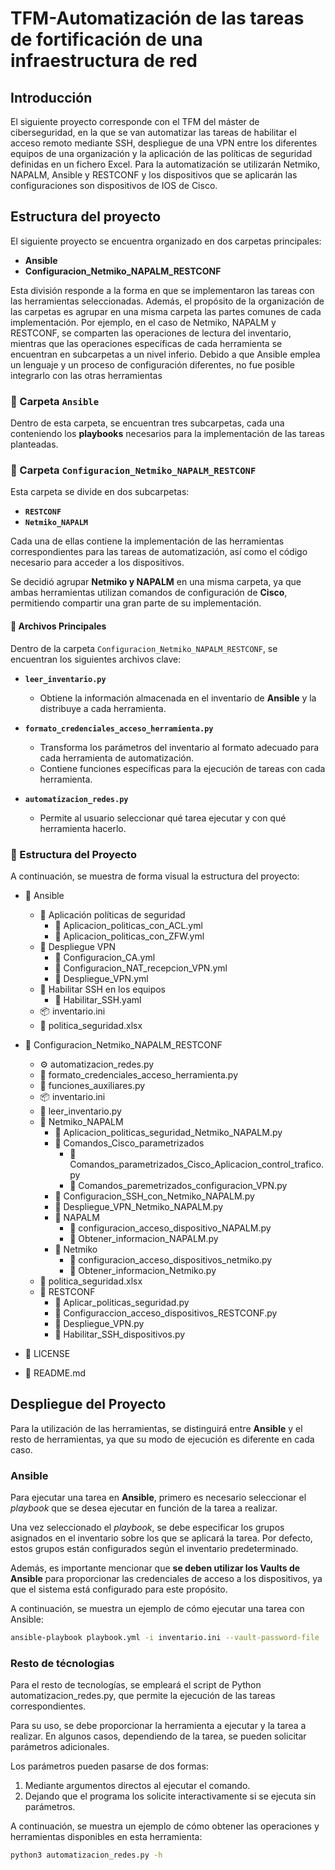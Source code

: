 # TFM-Automatización de las tareas de fortificación de una infraestructura de red
   
## Introducción
El siguiente proyecto corresponde con el TFM del máster de ciberseguridad, en la que se van automatizar las tareas de habilitar el acceso remoto mediante SSH, despliegue de una VPN entre los diferentes equipos de una organización y la aplicación de las políticas de seguridad definidas en un fichero Excel. Para la automatización se utilizarán Netmiko, NAPALM, Ansible y RESTCONF y los dispositivos que se aplicarán las configuraciones son dispositivos de IOS de Cisco.
## Estructura del proyecto

El siguiente proyecto se encuentra organizado en dos carpetas principales:  

- **Ansible**  
- **Configuracion_Netmiko_NAPALM_RESTCONF**  

Esta división responde a la forma en que se implementaron las tareas con las herramientas seleccionadas. Además, el propósito de la organización de las carpetas es agrupar en una misma carpeta las partes comunes de cada implementación. Por ejemplo, en el caso de Netmiko, NAPALM y RESTCONF, se comparten las operaciones de lectura del inventario, mientras que las operaciones específicas de cada herramienta se encuentran en subcarpetas a un nivel inferio.
Debido a que Ansible emplea un lenguaje y un proceso de configuración diferentes, no fue posible integrarlo con las otras herramientas



### 📂 Carpeta `Ansible`  

Dentro de esta carpeta, se encuentran tres subcarpetas, cada una conteniendo los **playbooks** necesarios para la implementación de las tareas planteadas.

### 📂 Carpeta `Configuracion_Netmiko_NAPALM_RESTCONF`  

Esta carpeta se divide en dos subcarpetas:  

- **`RESTCONF`**  
- **`Netmiko_NAPALM`**  

Cada una de ellas contiene la implementación de las herramientas correspondientes para las tareas de automatización, así como el código necesario para acceder a los dispositivos.  

Se decidió agrupar **Netmiko y NAPALM** en una misma carpeta, ya que ambas herramientas utilizan comandos de configuración de **Cisco**, permitiendo compartir una gran parte de su implementación.  

#### 📜 Archivos Principales  

Dentro de la carpeta `Configuracion_Netmiko_NAPALM_RESTCONF`, se encuentran los siguientes archivos clave:  

- **`leer_inventario.py`**  
  - Obtiene la información almacenada en el inventario de **Ansible** y la distribuye a cada herramienta.  

- **`formato_credenciales_acceso_herramienta.py`**  
  - Transforma los parámetros del inventario al formato adecuado para cada herramienta de automatización.  
  - Contiene funciones específicas para la ejecución de tareas con cada herramienta.  

- **`automatizacion_redes.py`**  
  - Permite al usuario seleccionar qué tarea ejecutar y con qué herramienta hacerlo.  

### 📂 Estructura del Proyecto  

A continuación, se muestra de forma visual la estructura del proyecto:


- 📂 Ansible  
  - 📂 Aplicación políticas de seguridad  
    - 📄 Aplicacion_politicas_con_ACL.yml  
    - 📄 Aplicacion_politicas_con_ZFW.yml  
  - 📂 Despliegue VPN  
    - 📄 Configuracion_CA.yml  
    - 📄 Configuracion_NAT_recepcion_VPN.yml  
    - 📄 Despliegue_VPN.yml  
  - 📂 Habilitar SSH en los equipos  
     - 📄 Habilitar_SSH.yaml  
  - 📦 inventario.ini  
  - 📜 politica_seguridad.xlsx  

- 📂 Configuracion_Netmiko_NAPALM_RESTCONF  
  - ⚙️ automatizacion_redes.py  
  - 📄 formato_credenciales_acceso_herramienta.py  
  - 📄 funciones_auxiliares.py  
  - 📦 inventario.ini  
  - 📄 leer_inventario.py  
  - 📂 Netmiko_NAPALM  
    - 📄 Aplicacion_politicas_seguridad_Netmiko_NAPALM.py  
    - 📂 Comandos_Cisco_parametrizados  
      - 📄 Comandos_parametrizados_Cisco_Aplicacion_control_trafico.py  
      - 📄 Comandos_paremetrizados_configuracion_VPN.py  
    - 📄 Configuracion_SSH_con_Netmiko_NAPALM.py  
    - 📄 Despliegue_VPN_Netmiko_NAPALM.py  
    - 📂 NAPALM  
      - 📄 configuracion_acceso_dispositivo_NAPALM.py  
      - 📄 Obtener_informacion_NAPALM.py  
    - 📂 Netmiko  
      - 📄 configuracion_acceso_dispositivos_netmiko.py  
      - 📄 Obtener_informacion_Netmiko.py  
  - 📜 politica_seguridad.xlsx  
  - 📂 RESTCONF  
    - 📄 Aplicar_politicas_seguridad.py  
    - 📄 Configuraccion_acceso_dispositivos_RESTCONF.py  
    - 📄 Despliegue_VPN.py  
    - 📄 Habilitar_SSH_dispositivos.py  

- 📄 LICENSE  
- 📄 README.md  

## Despliegue del Proyecto

Para la utilización de las herramientas, se distinguirá entre **Ansible** y el resto de herramientas, ya que su modo de ejecución es diferente en cada caso.

### Ansible

Para ejecutar una tarea en **Ansible**, primero es necesario seleccionar el *playbook* que se desea ejecutar en función de la tarea a realizar.  

Una vez seleccionado el *playbook*, se debe especificar los grupos asignados en el inventario sobre los que se aplicará la tarea. Por defecto, estos grupos están configurados según el inventario predeterminado.  

Además, es importante mencionar que **se deben utilizar los Vaults de Ansible** para proporcionar las credenciales de acceso a los dispositivos, ya que el sistema está configurado para este propósito.  

A continuación, se muestra un ejemplo de cómo ejecutar una tarea con Ansible:

```bash
ansible-playbook playbook.yml -i inventario.ini --vault-password-file .vault_pass.txt 
```

### Resto de técnologias
Para el resto de tecnologías, se empleará el script de Python automatizacion_redes.py, que permite la ejecución de las tareas correspondientes.

Para su uso, se debe proporcionar la herramienta a ejecutar y la tarea a realizar. En algunos casos, dependiendo de la tarea, se pueden solicitar parámetros adicionales.

Los parámetros pueden pasarse de dos formas:

 1) Mediante argumentos directos al ejecutar el comando.
2) Dejando que el programa los solicite interactivamente si se ejecuta sin parámetros.

A continuación, se muestra un ejemplo de cómo obtener las operaciones y herramientas disponibles en esta herramienta:

```bash
python3 automatizacion_redes.py -h
```


